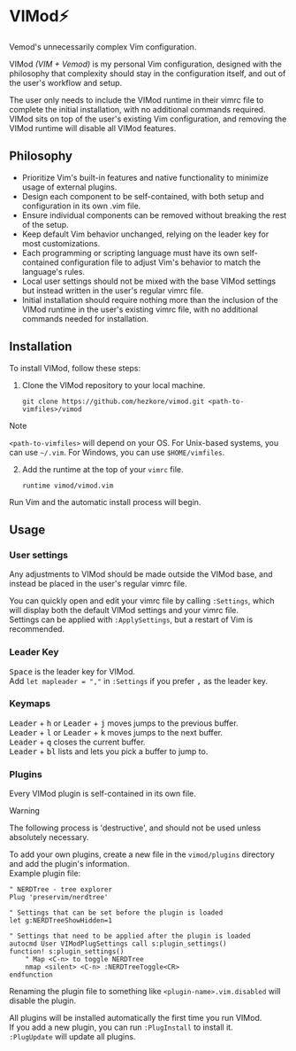 # VIMod⚡
Vemod's unnecessarily complex Vim configuration.

VIMod _(VIM + Vemod)_ is my personal Vim configuration, designed with the philosophy that complexity should stay in the configuration itself, and out of the user's workflow and setup.

The user only needs to include the VIMod runtime in their vimrc file to complete the initial installation, with no additional commands required. VIMod sits on top of the user's existing Vim configuration, and removing the VIMod runtime will disable all VIMod features.

## Philosophy
* Prioritize Vim's built-in features and native functionality to minimize usage of external plugins.
* Design each component to be self-contained, with both setup and configuration in its own .vim file.
* Ensure individual components can be removed without breaking the rest of the setup.
* Keep default Vim behavior unchanged, relying on the leader key for most customizations.
* Each programming or scripting language must have its own self-contained configuration file to adjust Vim's behavior to match the language's rules.
* Local user settings should not be mixed with the base VIMod settings but instead written in the user's regular vimrc file.
* Initial installation should require nothing more than the inclusion of the VIMod runtime in the user's existing vimrc file, with no additional commands needed for installation.

## Installation
To install VIMod, follow these steps:

1. Clone the VIMod repository to your local machine.
	```shell
	git clone https://github.com/hezkore/vimod.git <path-to-vimfiles>/vimod
	```

> [!NOTE]
> `<path-to-vimfiles>` will depend on your OS. For Unix-based systems, you can use `~/.vim`. For Windows, you can use `$HOME/vimfiles`.

2. Add the runtime at the top of your `vimrc` file.
	```vim
	runtime vimod/vimod.vim
	```
Run Vim and the automatic install process will begin.

## Usage

### User settings
Any adjustments to VIMod should be made outside the VIMod base, and instead be placed in the user's regular vimrc file.

You can quickly open and edit your vimrc file by calling `:Settings`, which will display both the default VIMod settings and your vimrc file.\
Settings can be applied with `:ApplySettings`, but a restart of Vim is recommended.

### Leader Key
<kbd>Space</kbd> is the leader key for VIMod.\
Add `let mapleader = ","` in `:Settings` if you prefer <kbd>,</kbd> as the leader key.

### Keymaps
<kbd>Leader</kbd> + <kbd>h</kbd> or <kbd>Leader</kbd> + <kbd>j</kbd> moves jumps to the previous buffer.\
<kbd>Leader</kbd> + <kbd>l</kbd> or <kbd>Leader</kbd> + <kbd>k</kbd> moves jumps to the next buffer.\
<kbd>Leader</kbd> + <kbd>q</kbd> closes the current buffer.\
<kbd>Leader</kbd> + <kbd>bl</kbd> lists and lets you pick a buffer to jump to.

### Plugins
Every VIMod plugin is self-contained in its own file.

> [!WARNING]
> The following process is 'destructive', and should not be used unless absolutely necessary.

To add your own plugins, create a new file in the `vimod/plugins` directory and add the plugin's information.\
Example plugin file:
```vim
" NERDTree - tree explorer
Plug 'preservim/nerdtree'

" Settings that can be set before the plugin is loaded
let g:NERDTreeShowHidden=1

" Settings that need to be applied after the plugin is loaded
autocmd User VIModPlugSettings call s:plugin_settings()
function! s:plugin_settings()
	" Map <C-n> to toggle NERDTree
	nmap <silent> <C-n> :NERDTreeToggle<CR>
endfunction
```

Renaming the plugin file to something like `<plugin-name>.vim.disabled` will disable the plugin.

All plugins will be installed automatically the first time you run VIMod.\
If you add a new plugin, you can run `:PlugInstall` to install it.\
`:PlugUpdate` will update all plugins.